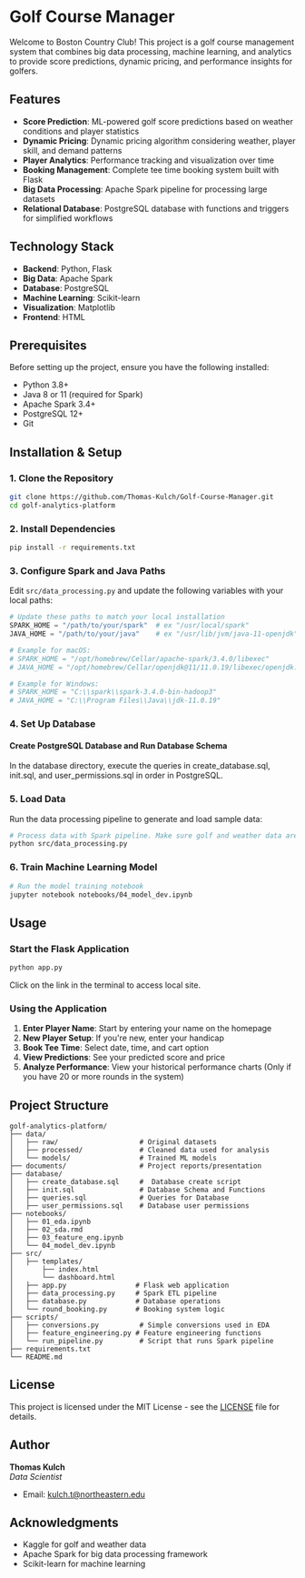 # Golf Course Manager

Welcome to Boston Country Club! This project is a golf course management system that combines big data processing, machine learning, and analytics to provide score predictions, dynamic pricing, and performance insights for golfers.

## Features

- **Score Prediction**: ML-powered golf score predictions based on weather conditions and player statistics
- **Dynamic Pricing**: Dynamic pricing algorithm considering weather, player skill, and demand patterns
- **Player Analytics**: Performance tracking and visualization over time
- **Booking Management**: Complete tee time booking system built with Flask
- **Big Data Processing**: Apache Spark pipeline for processing large datasets
- **Relational Database**: PostgreSQL database with functions and triggers for simplified workflows

## Technology Stack

- **Backend**: Python, Flask
- **Big Data**: Apache Spark
- **Database**: PostgreSQL
- **Machine Learning**: Scikit-learn
- **Visualization**: Matplotlib
- **Frontend**: HTML

## Prerequisites

Before setting up the project, ensure you have the following installed:

- Python 3.8+
- Java 8 or 11 (required for Spark)
- Apache Spark 3.4+
- PostgreSQL 12+
- Git

## Installation & Setup

### 1. Clone the Repository

```bash
git clone https://github.com/Thomas-Kulch/Golf-Course-Manager.git
cd golf-analytics-platform
```

### 2. Install Dependencies

```bash
pip install -r requirements.txt
```

### 3. Configure Spark and Java Paths

Edit `src/data_processing.py` and update the following variables with your local paths:

```python
# Update these paths to match your local installation
SPARK_HOME = "/path/to/your/spark"  # ex "/usr/local/spark"
JAVA_HOME = "/path/to/your/java"    # ex "/usr/lib/jvm/java-11-openjdk"

# Example for macOS:
# SPARK_HOME = "/opt/homebrew/Cellar/apache-spark/3.4.0/libexec"
# JAVA_HOME = "/opt/homebrew/Cellar/openjdk@11/11.0.19/libexec/openjdk.jdk/Contents/Home"

# Example for Windows:
# SPARK_HOME = "C:\\spark\\spark-3.4.0-bin-hadoop3"
# JAVA_HOME = "C:\\Program Files\\Java\\jdk-11.0.19"
```

### 4. Set Up Database

#### Create PostgreSQL Database and Run Database Schema

In the database directory, execute the queries in create_database.sql, init.sql, and user_permissions.sql in order in PostgreSQL.

### 5. Load Data

Run the data processing pipeline to generate and load sample data:

```bash
# Process data with Spark pipeline. Make sure golf and weather data are in ../data/raw directory
python src/data_processing.py
```

### 6. Train Machine Learning Model

```bash
# Run the model training notebook
jupyter notebook notebooks/04_model_dev.ipynb
```

## Usage

### Start the Flask Application

```bash
python app.py
```

Click on the link in the terminal to access local site.

### Using the Application

1. **Enter Player Name**: Start by entering your name on the homepage
2. **New Player Setup**: If you're new, enter your handicap
3. **Book Tee Time**: Select date, time, and cart option
4. **View Predictions**: See your predicted score and price
5. **Analyze Performance**: View your historical performance charts (Only if you have 20 or more rounds in the system)

## Project Structure

```
golf-analytics-platform/
├── data/
│   ├── raw/                    # Original datasets
│   ├── processed/              # Cleaned data used for analysis
│   └── models/                 # Trained ML models
├── documents/                  # Project reports/presentation
├── database/
│   ├── create_database.sql     #  Database create script
│   ├── init.sql                # Database Schema and Functions
│   ├── queries.sql             # Queries for Database
│   ├── user_permissions.sql    # Database user permissions
├── notebooks/
│   ├── 01_eda.ipynb
│   ├── 02_sda.rmd
│   ├── 03_feature_eng.ipynb
│   └── 04_model_dev.ipynb
├── src/
│   ├── templates/
│       ├── index.html
│       └── dashboard.html
│   ├── app.py                 # Flask web application
│   ├── data_processing.py     # Spark ETL pipeline
│   ├── database.py            # Database operations
│   └── round_booking.py       # Booking system logic
├── scripts/
│   ├── conversions.py          # Simple conversions used in EDA
│   ├── feature_engineering.py # Feature engineering functions
│   └── run_pipeline.py         # Script that runs Spark pipeline
├── requirements.txt
└── README.md
```

## License

This project is licensed under the MIT License - see the [LICENSE](LICENSE) file for details.

## Author

**Thomas Kulch**  
*Data Scientist*

- Email: kulch.t@northeastern.edu

## Acknowledgments

- Kaggle for golf and weather data
- Apache Spark for big data processing framework
- Scikit-learn for machine learning
